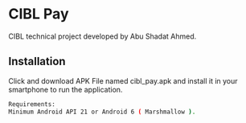 
# CIBL Pay

CIBL technical project developed by Abu Shadat Ahmed.


## Installation
Click and download APK File named cibl_pay.apk and install it in your smartphone to run the application.
```bash
Requirements:
Minimum Android API 21 or Android 6 ( Marshmallow ).
```
    
